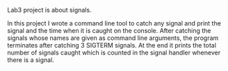 Lab3 project is about signals.

In this project I wrote a command line tool to catch any signal and 
print the signal and the time when it is caught on the console. 
After catching the signals whose names are given as command line arguments,
the program terminates after catching 3 SIGTERM signals. 
At the end it prints the total number of signals caught which is counted in the signal handler whenever there is a signal.
